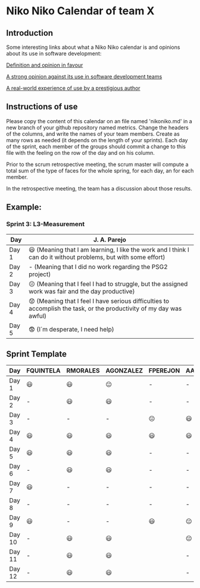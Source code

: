# Niko Niko Calendar of team X
## Introduction
Some interesting links about what a Niko Niko calendar is and opinions about its use in software development:

[Definition and opinion in favour](https://blog.teammood.com/2018/07/24/evaluating-your-teams-health-with-the-niko-niko-calendar.html?utm_source=google&utm_medium=cpc&utm_campaign=blog-niko-niko&utm_content=niko-niko&utm_term=niko%20niko%20calendar&gclid=Cj0KCQjwsYb0BRCOARIsAHbLPhGYfc7zpSwEDx8KE3VjlsTyy1M1F8O8lxyOPWQTpjf71RjXeD5rgWsaAmEhEALw_wcB)

[A strong opinion against its use in software development teams](https://www.tinypulse.com/blog/sk-niko-niko-calendar-workplace-morale)

[A real-world experience of use by a prestigious author](https://www.javiergarzas.com/2015/05/calendarios-niko-niko.html)
## Instructions of use
Please copy the content of this calendar on an file named 'nikoniko.md' in a new branch of your github repository named metrics.
Change the headers of the columns, and write the names of your team members.
Create as many rows as needed (it depends on the length of your sprints).
Each day of the sprint, each member of the groups should commit a change to this file with the feeling on the row of the day and on his column. 

Prior to the scrum retrospective meeting, the scrum master will compute a total sum of the type of faces for the whole spring, for each day, an for each member.

In the retrospective meeting, the team has a discussion about those results.

## Example:

### Sprint 3: L3-Measurement 

| Day           | J. A. Parejo  |
| ------------- | ------------- |
| Day 1         |    :smiley: (Meaning that I am learning, I like the work and I think I can do it without problems, but with some effort) |
| Day 2         |    - (Meaning that I did no work regarding the PSG2 project)           |
| Day 3         |    :neutral_face:  (Meaning that I feel I had to struggle, but the assigned work was fair and the day productive)          |:fearful:
| Day 4         |    :worried: (Meaning that I feel I have serious difficulties to accomplish the task, or the productivity of my day was awful)           |
| Day 5         |    :fearful:   (I´m desperate, I need help)        |


## Sprint Template

| Day           | FQUINTELA     | RMORALES       | AGONZALEZ      | FPEREJON       | AAGUILAR       | 
| ------------- | ------------- | -------------  | -------------  | -------------  | -------------  |
| Day 1         |:smiley:       |:smiley:        |:neutral_face:  |-               |-               |
| Day 2         |-              |:smiley:        |:smiley:        |-               |-               |
| Day 3         |-              |-               |-               |:neutral_face:  |:smiley:        |
| Day 4         |:smiley:       |:smiley:        |:smiley:        |:smiley:        |:smiley:        |
| Day 5         |:smiley:       |:smiley:        |:smiley:        |-               |-               |
| Day 6         |-              |:smiley:        |:smiley:        |-               |-               |
| Day 7         |:smiley:       |-               |-               |-               |-               |
| Day 8         |-              |-               |-               |-               |-               |
| Day 9         |:smiley:       |-               |-               |:smiley:        |:neutral_face:  |
| Day 10        |-              |:smiley:        |:smiley:        |                |:neutral_face:  |
| Day 11        |-              |:smiley:        |:smiley:        |                |-               |
| Day 12        |-              |:smiley:        |:smiley:        |                |-               |

